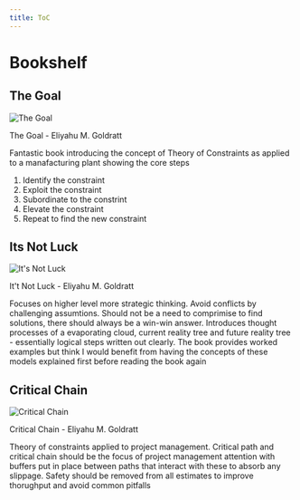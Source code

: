 ```yaml
---
title: ToC
---
```


# Bookshelf

## The Goal

![The Goal](site.asset-base-url/the-goal-cover.jpg)

The Goal - Eliyahu M. Goldratt 

Fantastic book introducing the concept of Theory of Constraints as applied to a manafacturing plant showing the core steps

1. Identify the constraint
2. Exploit the constraint
3. Subordinate to the constrint
4. Elevate the constraint
5. Repeat to find the new constraint

## Its Not Luck

![It's Not Luck](site.asset-base-url/its-not-luck-cover.jpg)

It't Not Luck - Eliyahu M. Goldratt

Focuses on higher level more strategic thinking.  Avoid conflicts by challenging assumtions.  Should not be a need to comprimise to find solutions, there should always be a win-win answer.  Introduces thought processes of a evaporating cloud, current reality tree and future reality tree - essentially logical steps written out clearly.  The book provides worked examples but think I would benefit from having the concepts of these models explained first before reading the book again 

## Critical Chain

![Critical Chain](site.asset-base-url/critical-chain-cover.jpg)

Critical Chain - Eliyahu M. Goldratt

Theory of constraints applied to project management.  Critical path and critical chain should be the focus of project management attention with buffers put in place between paths that interact with these to absorb any slippage.  Safety should be removed from all estimates to improve thorughput and avoid common pitfalls